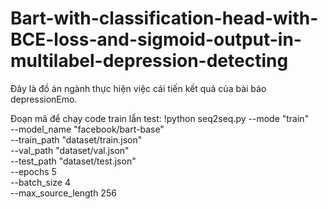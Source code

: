 # Bart-with-classification-head-with-BCE-loss-and-sigmoid-output-in-multilabel-depression-detecting
Đây là đồ án ngành thực hiện việc cải tiến kết quả của bài báo depressionEmo.

Đoạn mã để chạy code train lẫn test:
!python seq2seq.py --mode "train" \
  --model_name "facebook/bart-base" \
  --train_path "dataset/train.json" \
  --val_path "dataset/val.json" \
  --test_path "dataset/test.json" \
  --epochs 5 \
  --batch_size 4 \
  --max_source_length 256
